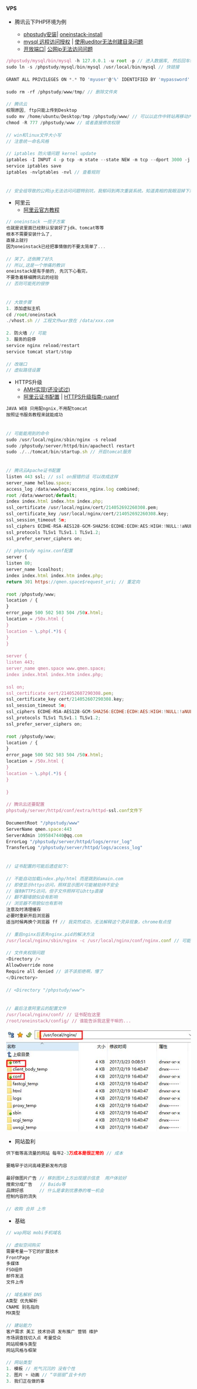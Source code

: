 #### VPS

* 腾讯云下PHP环境为例

  * [phpstudy安装](https://bbs.aliyun.com/read/165947.html?spm=5176.bbsr165947.0.0.sl6Fe6&displayMode=1&page=1#527830)\| [oneinstack-install](https://oneinstack.com/install/)
  * [mysql 远程访问授权](https://zhidao.baidu.com/question/358796386.html) \| [使用ueditor无法创建目录问题](http://blog.csdn.net/chengyi_l/article/details/46377307)
  * [开放端口](http://www.server110.com/linux/201308/740.html)\| [公网ip无法访问问题](http://bbs.qcloud.com/forum.php?mod=viewthread&tid=12878&highlight=公网ip)

```js
/phpstudy/mysql/bin/mysql -h 127.0.0.1 -u root -p // 进入数据库, 然后回车输入密码
sudo ln -s /phpstudy/mysql/bin/mysql /usr/local/bin/mysql // 快链接

GRANT ALL PRIVILEGES ON *.* TO 'myuser'@'%' IDENTIFIED BY 'mypassword' WITH GRANT OPTION; // 远程权限

sudo rm -rf /phpstudy/www/tmp/ // 删除文件夹

// 腾讯云
权限原因, ftp只能上传到Desktop
sudo mv /home/ubuntu/Desktop/tmp /phpstudy/www/ // 可以以此作中转站再移动内容
chmod -R 777 /phpstudy/www // 或者直接修改权限 

// win和linux文件大小写 
// 注意统一命名风格

// iptables 防火墙问题 kernel update
iptables -I INPUT 4 -p tcp -m state --state NEW -m tcp --dport 3000 -j ACCEPT
service iptables save
iptables -nvlptables -nvl // 查看规则


// 安全组导致的公网ip无法访问问题特别坑，我郁闷到两次重装系统。知道真相的我眼泪掉下来...
```

* 阿里云
  * [阿里云官方教程](https://help.aliyun.com/document_detail/50774.html?spm=5176.doc50775.6.630.uJaGYl)

```js
// oneinstack 一揽子方案
也就是说里面已经默认安装好了jdk、tomcat等等
根本不需要安装什么了,
直接上就行 
因为oneinstack已经把事情做的不要太简单了...

// 哭了，还倒腾了好久
// 所以,这是一个惨痛的教训
oneinstack是有手册的, 先沉下心看完，
不要急着移植腾讯云的经验
// 否则可能死的很惨


// 大致步骤
1. 添加虚拟主机
cd /root/oneinstack
./vhost.sh // 工程文件war放在 /data/xxx.com

2. 防火墙 // 可能
3. 服务的启停
service nginx reload/restart
service tomcat start/stop

// 改端口
// 虚拟路径设置
```

* HTTPS升级
  * [AMH实现\(还没试过\)](https://bbs.aliyun.com/read/303413.html?spm=5176.100241.0.0.T6qT5U)
  * [阿里云证书配置](https://yundun.console.aliyun.com/?spm=5176.2020520163.1001.87.ZMNtx7&p=cas#/cas/download/214052692260308) \| [HTTPS升级指南-ruanrf](http://www.ruanyifeng.com/blog/2016/08/migrate-from-http-to-https.html)

```js
JAVA WEB 只用配ngnix,不用配tomcat
按照证书服务教程来就能成功


// 可能能用到的命令
sudo /usr/local/nginx/sbin/nginx -s reload
sudo /phpstudy/server/httpd/bin/apachectl restart
sudo ./../tomcat/bin/startup.sh // 开启tomcat服务


// 腾讯云Apache证书配置
listen 443 ssl; // ssl on报错的话 可以改成这样
server_name hellou.space;
access_log /data/wwwlogs/access_nginx.log combined;
root /data/wwwroot/default;
index index.html index.htm index.php;
ssl_certificate /usr/local/nginx/cert/214052692260308.pem;
ssl_certificate_key /usr/local/nginx/cert/214052692260308.key;
ssl_session_timeout 5m;
ssl_ciphers ECDHE-RSA-AES128-GCM-SHA256:ECDHE:ECDH:AES:HIGH:!NULL:!aNULL:!MD5:!ADH:!RC4;
ssl_protocols TLSv1 TLSv1.1 TLSv1.2;
ssl_prefer_server_ciphers on;

// phpstudy nginx.conf配置
server {
listen 80;
server_name lcoalhost;
index index.html index.htm index.php;
return 301 https://qmen.space$request_uri; // 重定向

root /phpstudy/www;
location / {
}
error_page 500 502 503 504 /50x.html;
location = /50x.html {
}
location ~ \.php(.*)$ { 
}
}

server {
listen 443;
server_name qmen.space www.qmen.space;
index index.html index.htm index.php;

ssl on;
ssl_certificate cert/214052607290308.pem;
ssl_certificate_key cert/214052607290308.key;
ssl_session_timeout 5m;
ssl_ciphers ECDHE-RSA-AES128-GCM-SHA256:ECDHE:ECDH:AES:HIGH:!NULL:!aNULL:!MD5:!ADH:!RC4;
ssl_protocols TLSv1 TLSv1.1 TLSv1.2;
ssl_prefer_server_ciphers on;

root /phpstudy/www;
location / {
}
error_page 500 502 503 504 /50x.html;
location = /50x.html {
}
location ~ \.php(.*)$ {
}

}

// 腾讯云还要配置
phpstudy/server/httpd/conf/extra/httpd-ssl.conf文件下

DocumentRoot "/phpstudy/www"
ServerName qmen.space:443
ServerAdmin 1095847440@qq.com
ErrorLog "/phpstudy/server/httpd/logs/error_log"
TransferLog "/phpstudy/server/httpd/logs/access_log"


// 证书配置的可能后遗症如下:

// 不能自动加载index.php/html 而是跳到damain.com
// 即使显示https访问，照样显示图片可能被劫持不安全
// 强制HTTPS访问，但子文件照样可以http直接
// 翻不翻墙貌似会有影响
// 浏览器不用貌似也有影响
注意及时清理缓存
必要时重新开启浏览器
适当时候再换个浏览器 ff // 我突然成功，无法解释这个灵异现象，chrome有点怪

// 重启nginx后丢失nginx.pid的解决方法
/usr/local/nginx/sbin/nginx -c /usr/local/nginx/conf/nginx.conf // 可能的解决方法

// 文件夹权限问题
<Directory />
AllowOverride none
Require all denied // 该不该拒绝啊，懵了
</Directory>

// <Directory "/phpstudy/www">


// 最后注意阿里云的配置文件
/usr/local/nginx/conf/ // 证书配在这里
/root/oneinstack/config/ // 谁能告诉我这里干嘛的...
```

![](/assets/https-aliyun-1.jpg)

* 网站盈利

```js
供下载等高流量的网站 每年2-3万成本是很正常的 // 成本

要略早于访问高峰更新发布内容

最好做图片广告 // 移到图片上方出现提示信息  用户体验好
搜索分成广告   // Baidu等
品牌好感      // 什么是拿到优惠券的唯一机会
控制内容的流失

// 收购 合并 上市
```

* 基础

```js
// wap网站 mobi手机域名

// 虚拟空间购买
需要考量一下它的扩展技术
FrontPage
多媒体
FSO组件 
邮件发送
文件上传

// 域名解析 DNS
A类型 优先解析
CNAME 别名指向
MX类型 

// 建站能力
客户需求 美工 技术协调 发布推广 营销 维护
市场调查找切入点 考量受众
网站规模与类型
网站风格与框架

// 网站类型
1. 模板 // 死气沉沉的 没有个性
2. 图片 + 动画 // “华丽丽”且卡卡的
3. 我们正在做的事
```



